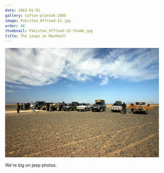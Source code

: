```yaml
---
date: 2003-01-01
gallery: taftan-plantak-2005
image: Pakistan_Offroad-22.jpg
order: 48
thumbnail: Pakistan_Offroad-22-thumb.jpg
title: The jeeps in Mashkell
---
```


![The jeeps in Mashkell](./Pakistan_Offroad-22.jpg)

We're big on jeep photos.